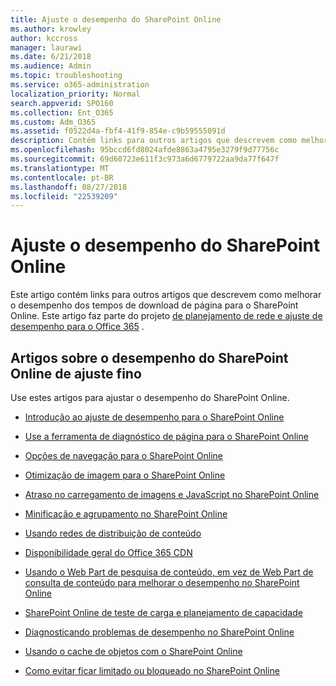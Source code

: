 ```yaml
---
title: Ajuste o desempenho do SharePoint Online
ms.author: krowley
author: kccross
manager: laurawi
ms.date: 6/21/2018
ms.audience: Admin
ms.topic: troubleshooting
ms.service: o365-administration
localization_priority: Normal
search.appverid: SPO160
ms.collection: Ent_O365
ms.custom: Adm_O365
ms.assetid: f0522d4a-fbf4-41f9-854e-c9b59555091d
description: Contém links para outros artigos que descrevem como melhorar o desempenho dos tempos de download de página para o SharePoint Online.
ms.openlocfilehash: 95bccd6fd8024afde8863a4795e3279f9d77756c
ms.sourcegitcommit: 69d60723e611f3c973a6d6779722aa9da77f647f
ms.translationtype: MT
ms.contentlocale: pt-BR
ms.lasthandoff: 08/27/2018
ms.locfileid: "22539209"
---
```

# <a name="tune-sharepoint-online-performance"></a>Ajuste o desempenho do SharePoint Online

Este artigo contém links para outros artigos que descrevem como melhorar o desempenho dos tempos de download de página para o SharePoint Online. Este artigo faz parte do projeto [de planejamento de rede e ajuste de desempenho para o Office 365](https://aka.ms/tune) .
   
## <a name="articles-about-fine-tuning-sharepoint-online-performance"></a>Artigos sobre o desempenho do SharePoint Online de ajuste fino

Use estes artigos para ajustar o desempenho do SharePoint Online.
  
- [Introdução ao ajuste de desempenho para o SharePoint Online](introduction-to-performance-tuning-for-sharepoint-online.md)
    
- [Use a ferramenta de diagnóstico de página para o SharePoint Online](page-diagnostics-for-spo.md)
    
- [Opções de navegação para o SharePoint Online](navigation-options-for-sharepoint-online.md)
    
- [Otimização de imagem para o SharePoint Online](image-optimization-for-sharepoint-online.md)
    
- [Atraso no carregamento de imagens e JavaScript no SharePoint Online](delay-loading-images-and-javascript-in-sharepoint-online.md)
    
- [Minificação e agrupamento no SharePoint Online](minification-and-bundling-in-sharepoint-online.md)
    
- [Usando redes de distribuição de conteúdo](using-content-delivery-networks-with-sharepoint-online.md)
    
 - [Disponibilidade geral do Office 365 CDN](https://dev.office.com/blogs/general-availability-of-office-365-cdn)
    
- [Usando o Web Part de pesquisa de conteúdo, em vez de Web Part de consulta de conteúdo para melhorar o desempenho no SharePoint Online](using-content-search-web-part-instead-of-content-query-web-part-to-improve-perfo.md)
    
- [SharePoint Online de teste de carga e planejamento de capacidade](capacity-planning-and-load-testing-sharepoint-online.md)
    
- [Diagnosticando problemas de desempenho no SharePoint Online](diagnosing-performance-issues-with-sharepoint-online.md)
    
- [Usando o cache de objetos com o SharePoint Online](using-the-object-cache-with-sharepoint-online.md)
    
- [Como evitar ficar limitado ou bloqueado no SharePoint Online](https://msdn.microsoft.com/en-us/library/office/dn889829.aspx)
    

